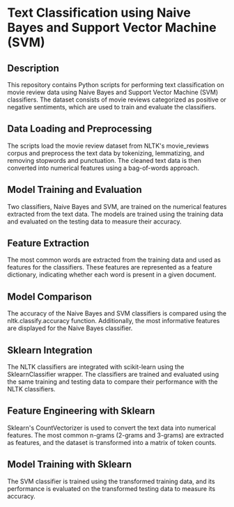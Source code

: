 # Text Classification using Naive Bayes and Support Vector Machine (SVM)

## Description

This repository contains Python scripts for performing text classification on movie review data using Naive Bayes and Support Vector Machine (SVM) classifiers. The dataset consists of movie reviews categorized as positive or negative sentiments, which are used to train and evaluate the classifiers.

## Data Loading and Preprocessing

The scripts load the movie review dataset from NLTK's movie_reviews corpus and preprocess the text data by tokenizing, lemmatizing, and removing stopwords and punctuation. The cleaned text data is then converted into numerical features using a bag-of-words approach.

## Model Training and Evaluation

Two classifiers, Naive Bayes and SVM, are trained on the numerical features extracted from the text data. The models are trained using the training data and evaluated on the testing data to measure their accuracy.

## Feature Extraction

The most common words are extracted from the training data and used as features for the classifiers. These features are represented as a feature dictionary, indicating whether each word is present in a given document.

## Model Comparison

The accuracy of the Naive Bayes and SVM classifiers is compared using the nltk.classify.accuracy function. Additionally, the most informative features are displayed for the Naive Bayes classifier.

## Sklearn Integration

The NLTK classifiers are integrated with scikit-learn using the SklearnClassifier wrapper. The classifiers are trained and evaluated using the same training and testing data to compare their performance with the NLTK classifiers.

## Feature Engineering with Sklearn

Sklearn's CountVectorizer is used to convert the text data into numerical features. The most common n-grams (2-grams and 3-grams) are extracted as features, and the dataset is transformed into a matrix of token counts.

## Model Training with Sklearn

The SVM classifier is trained using the transformed training data, and its performance is evaluated on the transformed testing data to measure its accuracy.
